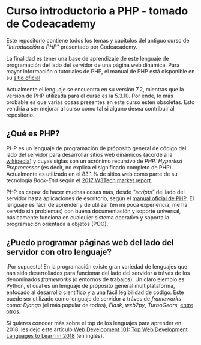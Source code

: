 # Curso introductorio a PHP - tomado de Codeacademy

Este repositorio contiene todos los temas y capítulos del antiguo curso de _"Introducción a PHP"_ presentado por Codeacademy.

La finalidad es tener una base de aprendizaje de este lenguaje de programación del lado del servidor de una página web dinámica. Para mayor información o tutoriales de PHP, el manual de PHP está disponible en su [sitio oficial](http://php.net/manual/es/)

Actualmente el lenguaje se encuentra en su versión 7.2, mientras que la versión de PHP utilizada para el curso es la 5.3.10. Por ende, lo más probable es que varias cosas presentes en este curso esten obsoletas. Esto vendría a ser mejorar al curso como tal si alguno desea contribuir al repositorio.

## ¿Qué es PHP?

PHP es un lenguaje de programación de próposito general de código del lado del servidor para desarrollar sitios web dinámicos (acorde a la [wikipedia](https://es.wikipedia.org/wiki/PHP)) y cuyas siglas son un acrónimo recursivo de _PHP: Hypertext Preprocessor_ (es decir, no explica el significado completo de PHP). Actualmente es utilizado en el 83.1 % de sitios web como parte de su tecnología _Back-End_ según el [ 2017 W3Tech market report](https://w3techs.com/technologies/details/pl-php/all/all).

PHP es capaz de hacer muchas cosas más, desde _"scripts"_ del lado del servidor hasta aplicaciones de escritorio, según el [manual oficial de PHP](http://php.net/manual/es/intro-whatcando.php). El lenguaje es fácil de aprender y de utilizar (en mi poca experiencia, me ha servido sin problemas) con buena documentación y soporte universal, básicamente funciona en cualquier sistema operativo y soporta la programación orientada a objetos (POO).

## ¿Puedo programar páginas web del lado del servidor con otro lenguaje?

¡Por supuesto! En la programación existe gran variedad de lenguajes que han sido desarrollados para funcionar del lado del servidor a tráves de los denominados _frameworks_ (o entornos de trabajos). Un claro ejemplo es Python, el cual es un lenguaje de próposito general multiplataforma, enfocado al desarrollo científico y a una fácil legibilidad de código. Este puede ser utilizado como lenguaje de servidor a tráves de _frameworks_ como: _Django_ (el más popular de todos), _Flask_, _web2py_, _TurboGears_, [entre otros](https://wiki.python.org/moin/WebFrameworks).

Si quieres conocer más sobre el top de los lenguajes para aprender en 2018, les dejo este artículo [Web Development 101: Top Web Development Languages to Learn in 2018](https://www.upwork.com/blog/2017/11/top-web-development-languages-2018/) (en inglés).
